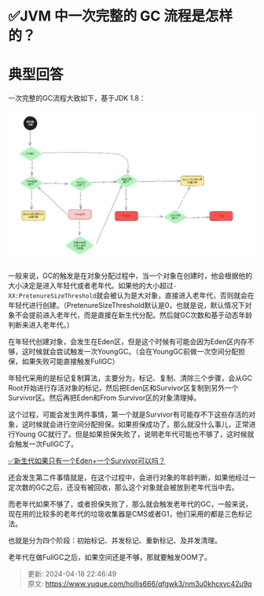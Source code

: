# ✅JVM 中一次完整的 GC 流程是怎样的？

# 典型回答


一次完整的GC流程大致如下，基于JDK 1.8：



![1686386059924-4108d531-5e5f-4911-b4d9-cbb044835594.png](./img/2WPBW5PtdRyeP5no/1686386059924-4108d531-5e5f-4911-b4d9-cbb044835594-389732.png)



一般来说，GC的触发是在对象分配过程中，当一个对象在创建时，他会根据他的大小决定是进入年轻代或者老年代。如果他的大小超过`-XX:PretenureSizeThreshold`就会被认为是大对象，直接进入老年代，否则就会在年轻代进行创建。（PretenureSizeThreshold默认是0，也就是说，默认情况下对象不会提前进入老年代，而是直接在新生代分配。然后就GC次数和基于动态年龄判断来进入老年代。）



在年轻代创建对象，会发生在Eden区，但是这个时候有可能会因为Eden区内存不够，这时候就会尝试触发一次YoungGC。（会在YoungGC前做一次空间分配担保，如果失败可能直接触发FullGC）



年轻代采用的是标记复制算法，主要分为，标记、复制、清除三个步骤，会从GC Root开始进行存活对象的标记，然后把Eden区和Survivor区复制到另外一个Survivor区。然后再把Eden和From Survivor区的对象清理掉。



这个过程，可能会发生两件事情，第一个就是Survivor有可能存不下这些存活的对象，这时候就会进行空间分配担保。如果担保成功了，那么就没什么事儿，正常进行Young GC就行了。但是如果担保失败了，说明老年代可能也不够了，这时候就会触发一次FullGC了。



[✅新生代如果只有一个Eden+一个Survivor可以吗？](https://www.yuque.com/hollis666/qfgwk3/eigm8iqgpwmd2eg8#rx6Hh)



还会发生第二件事情就是，在这个过程中，会进行对象的年龄判断，如果他经过一定次数的GC之后，还没有被回收，那么这个对象就会被放到老年代当中去。



而老年代如果不够了，或者担保失败了，那么就会触发老年代的GC，一般来说，现在用的比较多的老年代的垃圾收集器是CMS或者G1，他们采用的都是三色标记法。



也就是分为四个阶段：初始标记、并发标记、重新标记、及并发清理。



老年代在做FullGC之后，如果空间还是不够，那就要触发OOM了。











> 更新: 2024-04-18 22:46:49  
> 原文: <https://www.yuque.com/hollis666/qfgwk3/nm3u0khcxyc42u9q>